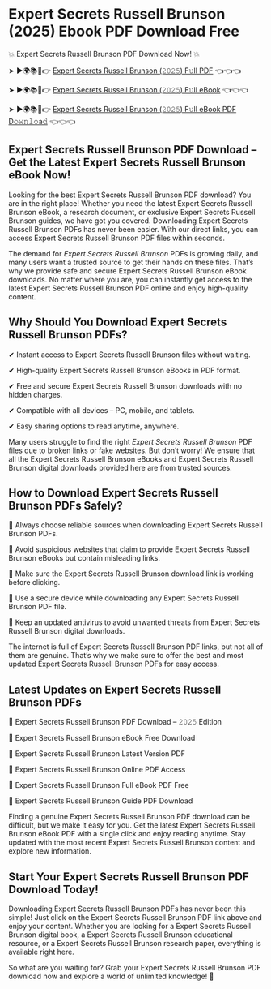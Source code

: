 # Expert Secrets Russell Brunson (2025) Ebook PDF Download Free

💥 Expert Secrets Russell Brunson PDF Download Now! 💥

➤ ►🌍📚📱👉 [Expert Secrets Russell Brunson (𝟸𝟶𝟸𝟻) F𝚞ll PDF](https://getpdf.xyz/expert-secrets-russell-brunson) 👈👈👈


➤ ►🌍📚📱👉 [Expert Secrets Russell Brunson (𝟸𝟶𝟸𝟻) F𝚞ll eBook](https://getpdf.xyz/expert-secrets-russell-brunson) 👈👈👈


➤ ►🌍📚📱👉 [Expert Secrets Russell Brunson (𝟸𝟶𝟸𝟻) F𝚞ll eBook PDF D𝚘𝚠𝚗𝚕𝚘a𝚍](https://getpdf.xyz/expert-secrets-russell-brunson) 👈👈👈


## Expert Secrets Russell Brunson PDF Download – Get the Latest Expert Secrets Russell Brunson eBook Now!

Looking for the best Expert Secrets Russell Brunson PDF download? You are in the right place! Whether you need the latest Expert Secrets Russell Brunson eBook, a research document, or exclusive Expert Secrets Russell Brunson guides, we have got you covered. Downloading Expert Secrets Russell Brunson PDFs has never been easier. With our direct links, you can access Expert Secrets Russell Brunson PDF files within seconds.

The demand for *Expert Secrets Russell Brunson* PDFs is growing daily, and many users want a trusted source to get their hands on these files. That’s why we provide safe and secure Expert Secrets Russell Brunson eBook downloads. No matter where you are, you can instantly get access to the latest Expert Secrets Russell Brunson PDF online and enjoy high-quality content.

## Why Should You Download Expert Secrets Russell Brunson PDFs?

✔ Instant access to Expert Secrets Russell Brunson files without waiting.

✔ High-quality Expert Secrets Russell Brunson eBooks in PDF format.

✔ Free and secure Expert Secrets Russell Brunson downloads with no hidden charges.

✔ Compatible with all devices – PC, mobile, and tablets.

✔ Easy sharing options to read anytime, anywhere.

Many users struggle to find the right *Expert Secrets Russell Brunson* PDF files due to broken links or fake websites. But don’t worry! We ensure that all the Expert Secrets Russell Brunson eBooks and Expert Secrets Russell Brunson digital downloads provided here are from trusted sources.

## How to Download Expert Secrets Russell Brunson PDFs Safely?

📌 Always choose reliable sources when downloading Expert Secrets Russell Brunson PDFs.

📌 Avoid suspicious websites that claim to provide Expert Secrets Russell Brunson eBooks but contain misleading links.

📌 Make sure the Expert Secrets Russell Brunson download link is working before clicking.

📌 Use a secure device while downloading any Expert Secrets Russell Brunson PDF file.

📌 Keep an updated antivirus to avoid unwanted threats from Expert Secrets Russell Brunson digital downloads.

The internet is full of Expert Secrets Russell Brunson PDF links, but not all of them are genuine. That’s why we make sure to offer the best and most updated Expert Secrets Russell Brunson PDFs for easy access.

## Latest Updates on Expert Secrets Russell Brunson PDFs

🔹 Expert Secrets Russell Brunson PDF Download – 𝟸𝟶𝟸𝟻 Edition

🔹 Expert Secrets Russell Brunson eBook Free Download

🔹 Expert Secrets Russell Brunson Latest Version PDF

🔹 Expert Secrets Russell Brunson Online PDF Access

🔹 Expert Secrets Russell Brunson Full eBook PDF Free

🔹 Expert Secrets Russell Brunson Guide PDF Download

Finding a genuine Expert Secrets Russell Brunson PDF download can be difficult, but we make it easy for you. Get the latest Expert Secrets Russell Brunson eBook PDF with a single click and enjoy reading anytime. Stay updated with the most recent Expert Secrets Russell Brunson content and explore new information.

## Start Your Expert Secrets Russell Brunson PDF Download Today!

Downloading Expert Secrets Russell Brunson PDFs has never been this simple! Just click on the Expert Secrets Russell Brunson PDF link above and enjoy your content. Whether you are looking for a Expert Secrets Russell Brunson digital book, a Expert Secrets Russell Brunson educational resource, or a Expert Secrets Russell Brunson research paper, everything is available right here.

So what are you waiting for? Grab your Expert Secrets Russell Brunson PDF download now and explore a world of unlimited knowledge! 🚀